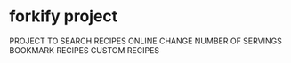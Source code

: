 # forkify project

PROJECT TO SEARCH RECIPES ONLINE
CHANGE NUMBER OF SERVINGS
BOOKMARK RECIPES
CUSTOM RECIPES
